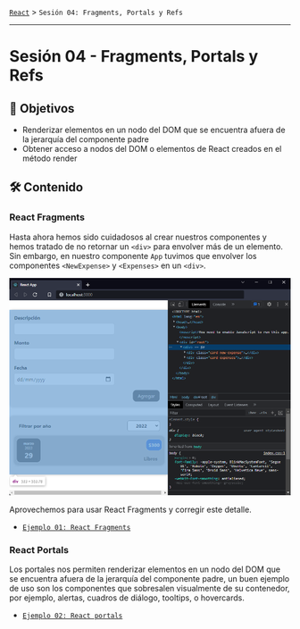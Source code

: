 [`React`](../README.md) > `Sesión 04: Fragments, Portals y Refs`

---

# Sesión 04 - Fragments, Portals y Refs

## 🎯 Objetivos

- Renderizar elementos en un nodo del DOM que se encuentra afuera de la jerarquía del componente padre
- Obtener acceso a nodos del DOM o elementos de React creados en el método render

## 🛠 Contenido

### React Fragments

Hasta ahora hemos sido cuidadosos al crear nuestros componentes y hemos tratado de no retornar un `<div>` para envolver más de un elemento. Sin embargo, en nuestro componente `App` tuvimos que envolver los componentes `<NewExpense>` y `<Expenses>` en un `<div>`.

![No Fragment](./assets/no-fragment.png)

Aprovechemos para usar React Fragments y corregir este detalle.

- [`Ejemplo 01: React Fragments`](./Ejemplo-01/Readme.md)

### React Portals

Los portales nos permiten renderizar elementos en un nodo del DOM que se encuentra afuera de la jerarquía del componente padre, un buen ejemplo de uso son los componentes que sobresalen visualmente de su contenedor, por ejemplo, alertas, cuadros de diálogo, tooltips, o hovercards.

- [`Ejemplo 02: React portals`](./Ejemplo-02/Readme.md)
